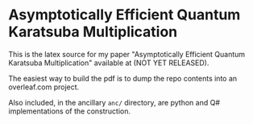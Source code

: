 # Asymptotically Efficient Quantum Karatsuba Multiplication

This is the latex source for my paper "Asymptotically Efficient Quantum Karatsuba Multiplication"
available at (NOT YET RELEASED).

The easiest way to build the pdf is to dump the repo contents into an overleaf.com project.

Also included, in the ancillary `anc/` directory, are python and Q# implementations of the construction.
